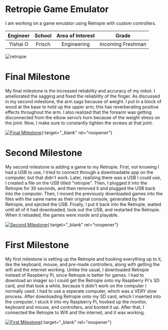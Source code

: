 ﻿# Retropie Game Emulator
I am working on a game emulator using Retropie with custom controllers.

| **Engineer** | **School** | **Area of Interest** | **Grade** |
|:--:|:--:|:--:|:--:|
| Yishai O | Frisch | Engineering | Incoming Freshman

![retropie](https://user-images.githubusercontent.com/87200931/125113420-a3b2b600-e0b6-11eb-86c2-c310786b610e.jpeg)
 
 
# Final Milestone
My final milestone is the increased reliability and accuracy of my robot. I ameliorated the sagging and fixed the reliability of the finger. As discussed in my second milestone, the arm sags because of weight. I put in a block of wood at the base to hold up the upper arm; this has reverberating positive effects throughout the arm. I also realized that the forearm was getting disconnected from the elbow servo’s horn because of the weight stress on the joint. Now, I make sure to constantly tighten the screws at that joint. 

[![Final Milestone](https://res.cloudinary.com/marcomontalbano/image/upload/v1612573869/video_to_markdown/images/youtube--F7M7imOVGug-c05b58ac6eb4c4700831b2b3070cd403.jpg )](https://www.youtube.com/watch?v=F7M7imOVGug&feature=emb_logo "Final Milestone"){:target="_blank" rel="noopener"}

# Second Milestone
My second milestone is adding a game to my Retropie. First, not knowing I had a USB to use, I tried to connect through a downloadable app on the computer, but that didn't work. Later, realizing there was a USB I could use, I created a file on the USB titled "retropie". Then, I plugged it into the Retropie for 30 seconds, and then removed it and plugged the USB back into the computer. Then, I moved the previously downloaded games into the files with the same name as their original console, generated by the Retropie, and ejected the USB. Finally, I put it back into the Retropie, waited until all of it had downloaded, took out the USB, and restarted the Retropie. When it reloaded, the games were inside and playable.

[![Second Milestone](https://res.cloudinary.com/marcomontalbano/image/upload/v1612574014/video_to_markdown/images/youtube--y3VAmNlER5Y-c05b58ac6eb4c4700831b2b3070cd403.jpg)](https://www.youtube.com/watch?v=y3VAmNlER5Y&feature=emb_logo "Second Milestone"){:target="_blank" rel="noopener"}

# First Milestone
My first milestone is setting up the Retropie and hooking everything up to it, like the keyboard, mouse, and pre-made controllers, along with getting the wifi and the internet working. Unlike the usual, I downloaded Retropie instead of Raspberry Pi, since Retropie is better for games. I had to download an imager so I could get the Retropie onto my Raspberry Pi's SD card, and that took a while, because it didn't work on the computer I normally used. I had to use a seperate computer, which was a VERY slow process. After downloading Retropie onto my SD card, which I inserted into the computer, I stuck it into my Raspberry Pi, hooked up the monitor, keyboard and mouse, and controllers, and booted it up. After that, I connected the Retropie to Wifi and the internet, and it was working.

[![First Milestone](https://res.cloudinary.com/marcomontalbano/image/upload/v1612574117/video_to_markdown/images/youtube--CaCazFBhYKs-c05b58ac6eb4c4700831b2b3070cd403.jpg)](https://www.youtube.com/watch?v=CaCazFBhYKs "First Milestone"){:target="_blank" rel="noopener"}
